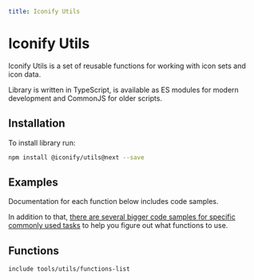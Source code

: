 ```yaml
title: Iconify Utils
```

# Iconify Utils

Iconify Utils is a set of reusable functions for working with icon sets and icon data.

Library is written in TypeScript, is available as ES modules for modern development and CommonJS for older scripts.

## Installation

To install library run:

```sh
npm install @iconify/utils@next --save
```

## Examples

Documentation for each function below includes code samples.

In addition to that, [there are several bigger code samples for specific commonly used tasks](./examples/index.md) to help you figure out what functions to use.

## Functions

`include tools/utils/functions-list`
